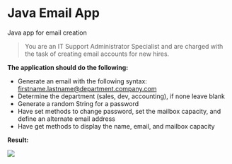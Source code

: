 # Java Email App
Java app for email creation

>You are an IT Support Administrator Specialist and are charged with the task of creating email accounts for new hires.

**The application should do the following:**
- Generate an email with the following syntax: firstname.lastname@department.company.com
- Determine the department (sales, dev, accounting), if none leave blank
- Generate a random String for a password
- Have set methods to change password, set the mailbox capacity, and define an alternate email address
- Have get methods to display the name, email, and mailbox capacity

**Result:**

![](https://user-images.githubusercontent.com/38626518/70120732-e8be6d00-1675-11ea-8537-423a177349e1.png)
